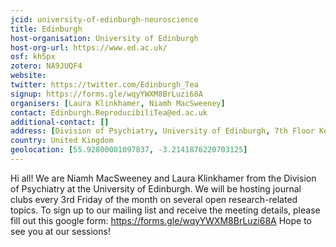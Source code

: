 ```yaml
---
jcid: university-of-edinburgh-neuroscience
title: Edinburgh
host-organisation: University of Edinburgh
host-org-url: https://www.ed.ac.uk/
osf: kh5px
zotero: NA9JUQF4
website: 
twitter: https://twitter.com/Edinburgh_Tea
signup: https://forms.gle/wqyYWXM8BrLuzi68A
organisers: [Laura Klinkhamer, Niamh MacSweeney]
contact: Edinburgh.ReproducibiliTea@ed.ac.uk
additional-contact: []
address: [Division of Psychiatry, University of Edinburgh, 7th Floor Kennedy Tower, Royal Edinburgh Hospital, Morningside Park, Edinburgh EH10 5HF]
country: United Kingdom
geolocation: [55.92800001097837, -3.2141876220703125]
---
```


Hi all! We are Niamh MacSweeney and Laura Klinkhamer from the Division of Psychiatry at the University of Edinburgh. We will be hosting journal clubs every 3rd Friday of the month on several open research-related topics. To sign up to our mailing list and receive the meeting details, please fill out this google form: https://forms.gle/wqyYWXM8BrLuzi68A
Hope to see you at our sessions! 
